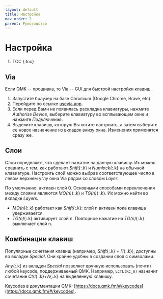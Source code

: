 ```yaml
---
layout: default
title: Настройка
nav_order: 2
parent: Руководство
---
```


# Настройка

1. TOC
{:toc}

## Via

Если QMK -- прошивка, то Via -- GUI для быстрой настройки клавиш.

1. Запустите браузер на базе Chromium (Google Chrome, Brave, etc).
2. Перейдите по ссылке [usevia.app](https://usevia.app/).
3. Если перед Вами не появилась раскладка клавиатуры, нажмите *Authorise Device*, выберите клавиатуру во всплывающем окне и нажмите *Подключение*.
4. Выделите клавишу, которую Вы хотите настроить, а затем выберите ее новое назначение из вкладок внизу окна. Изменения применятся сразу же.

## Слои


Слои определяют, что сделает нажатие на данную клавишу. Их можно сравнить с тем, как работают *Shift*{:.k} и *Numlock*{:.k} на обычной клавиатуре. Настроить слой можно выбрав соответствующее число в левом верхнем углу окна Via рядом со словом *Layer*.

По умолчанию, активен слой 0. Основными способами переключения между слоями являются *MO(n)*{:.k} и *TG(n)*{:.k}. Их можно найти во вкладке *Layers*.

- *MO(n)*{:.k} работает как *Shift*{:.k}: слой n активен пока клавиша удерживается.
- *TG(n)*{:.k} активирует слой n. Повторное нажатие на *TG(n)*{:.k} выключает слой n.

## Комбинации клавиш

Популярные сочетания клавиш (например, *Shift*{:.k} + *!1*{:.k}), доступны во вкладке *Special*. Они крайне удобны в создании слоя с символами.

*Any*{:.k} из вкладки *Special* позволяет вручную использовать (почти) любой keycode, поддерживаемый QMK. Например, `LCTL(KC_A)` назначит сочетание *Ctrl*{:.k}+*A*{:.k} на выделенную клавишу.

Keycodes в документации QMK: [https://docs.qmk.fm/#/keycodes](https://docs.qmk.fm/#/keycodes).
